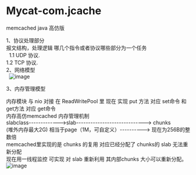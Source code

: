 # Mycat-com.jcache
memcached java 高仿版

1、协议处理部分 <br>
   报文结构，处理逻辑 哪几个指令或者协议哪些部分为一个任务 <br>
   1.1 UDP 协议.<br> 
   1.2 TCP 协议.<br> 
2、网络模型 <br>  
![image](https://github.com/mycat-j/Mycat-com.jcache/blob/master/images/network/%E7%BD%91%E7%BB%9C%E6%A8%A1%E5%9E%8B.png)<br>

3、内存管理模型<br>

内存模块 与 nio 对接  在 ReadWritePool 里  现在 实现 put 方法 对应 set命令  和 get方法 对应 get命令<br>
内存高仿memcached 内存管理机制<br>
slabclass------------->slab----------------------------->  chunks<br>
(堆外内存最大2G)       相当于page（1M，可自定义）---------->  现在为256B的整数倍<br>
memcached里实现的是 chunks 的复用 对应已经分配了 chunks的 slab 无法重新分配<br>
现在用一线程监控 可实现 对 slab 重新利用  其内部chunks 大小可以重新分配。<br>
![image](https://github.com/mycat-j/Mycat-com.jcache/blob/master/Memory/%E5%86%85%E5%AD%98.png)<br>
